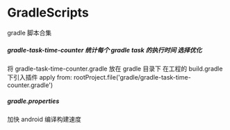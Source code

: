 # GradleScripts
gradle 脚本合集

##### gradle-task-time-counter 统计每个 gradle task 的执行时间 选择优化
将 gradle-task-time-counter.gradle 放在 gradle 目录下 在工程的 build.gradle 下引入插件
apply from: rootProject.file('gradle/gradle-task-time-counter.gradle')
##### gradle.properties
加快 android 编译构建速度
